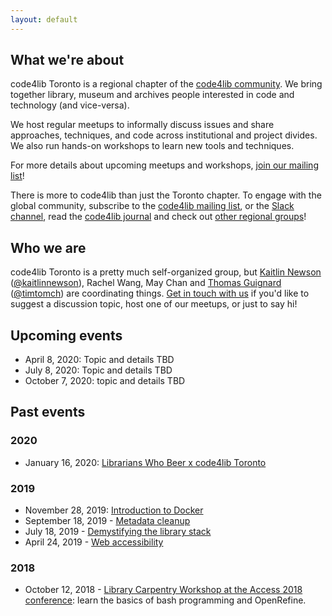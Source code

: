 ```yaml
---
layout: default
---
```


## What we're about

code4lib Toronto is a regional chapter of the [code4lib community](https://code4lib.org). We bring together library, museum and archives people interested in code and technology (and vice-versa).

We host regular meetups to informally discuss issues and share approaches, techniques, and code across institutional and project divides. We also run hands-on workshops to learn new tools and techniques.

For more details about upcoming meetups and workshops, [join our mailing list](https://groups.google.com/forum/#!forum/code4libto)!

There is more to code4lib than just the Toronto chapter. To engage with the global community, subscribe to the [code4lib mailing list](https://lists.clir.org/cgi-bin/wa?A0=CODE4LIB), or the [Slack channel](https://code4lib.slack.com/), read the [code4lib journal](http://journal.code4lib.org/) and check out [other regional groups](https://wiki.code4lib.org/Main_Page#Local_.2F_Regional_Groups)!

## Who we are

code4lib Toronto is a pretty much self-organized group, but [Kaitlin Newson](mailto:kaitlin.newson@gmail.com) ([@kaitlinnewson](https://twitter.com/kaitlinnewson)), Rachel Wang, May Chan and [Thomas Guignard](mailto:tom@timtom.ca) ([@timtomch](https://twitter.com/timtomch)) are coordinating things. [Get in touch with us](mailto:code4libtoronto@gmail.com) if you'd like to suggest a discussion topic, host one of our meetups, or just to say hi!

## Upcoming events

* April 8, 2020: Topic and details TBD
* July 8, 2020: Topic and details TBD
* October 7, 2020: topic and details TBD

## Past events

### 2020

* January 16, 2020: [Librarians Who Beer x code4lib Toronto](https://www.meetup.com/code4libtoronto/events/267691086/)

### 2019

* November 28, 2019: [Introduction to Docker](https://www.meetup.com/code4libtoronto/events/259194696/)
* September 18, 2019 - [Metadata cleanup](https://www.meetup.com/code4libtoronto/events/259193334/)
* July 18, 2019 - [Demystifying the library stack](https://www.meetup.com/code4libtoronto/events/259194511/)
* April 24, 2019 - [Web accessibility](https://www.meetup.com/code4libtoronto/events/259193297/)

### 2018

* October 12, 2018 - [Library Carpentry Workshop at the Access 2018 conference](./2018-10-12-access): learn the basics of bash programming and OpenRefine.
